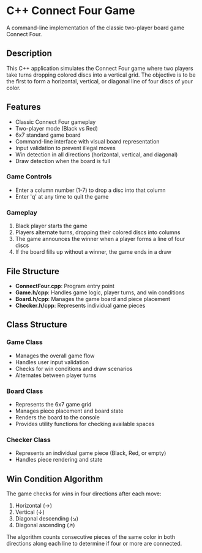 # C++ Connect Four Game

A command-line implementation of the classic two-player board game Connect Four.

## Description

This C++ application simulates the Connect Four game where two players take turns dropping colored discs into a vertical grid. The objective is to be the first to form a horizontal, vertical, or diagonal line of four discs of your color.

## Features

- Classic Connect Four gameplay
- Two-player mode (Black vs Red)
- 6x7 standard game board
- Command-line interface with visual board representation
- Input validation to prevent illegal moves
- Win detection in all directions (horizontal, vertical, and diagonal)
- Draw detection when the board is full

### Game Controls

- Enter a column number (1-7) to drop a disc into that column
- Enter 'q' at any time to quit the game

### Gameplay

1. Black player starts the game
2. Players alternate turns, dropping their colored discs into columns
3. The game announces the winner when a player forms a line of four discs
4. If the board fills up without a winner, the game ends in a draw

## File Structure

- **ConnectFour.cpp**: Program entry point
- **Game.h/cpp**: Handles game logic, player turns, and win conditions
- **Board.h/cpp**: Manages the game board and piece placement
- **Checker.h/cpp**: Represents individual game pieces

## Class Structure

### Game Class

- Manages the overall game flow
- Handles user input validation
- Checks for win conditions and draw scenarios
- Alternates between player turns

### Board Class

- Represents the 6x7 game grid
- Manages piece placement and board state
- Renders the board to the console
- Provides utility functions for checking available spaces

### Checker Class

- Represents an individual game piece (Black, Red, or empty)
- Handles piece rendering and state

## Win Condition Algorithm

The game checks for wins in four directions after each move:
1. Horizontal (→)
2. Vertical (↓)
3. Diagonal descending (↘)
4. Diagonal ascending (↗)

The algorithm counts consecutive pieces of the same color in both directions along each line to determine if four or more are connected.

